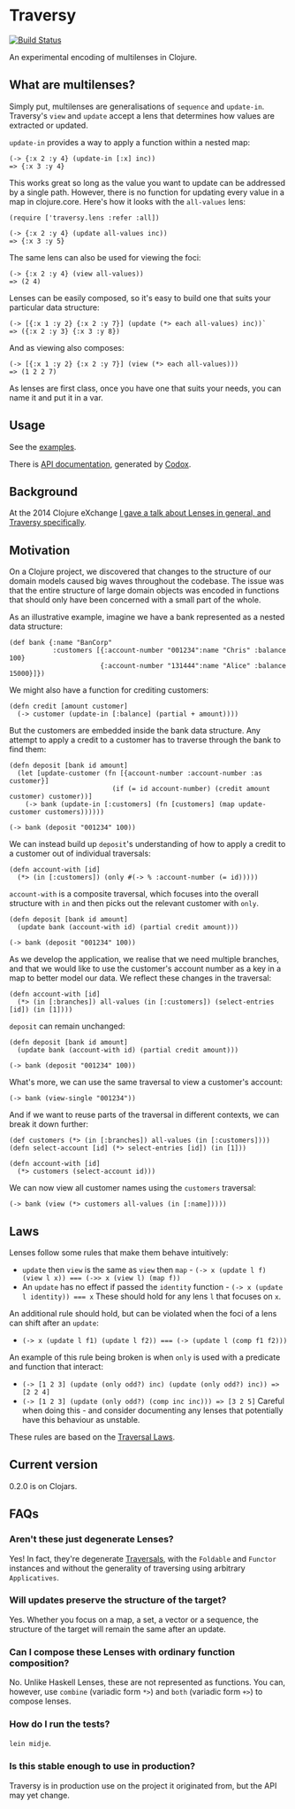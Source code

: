# Traversy

[![Build Status](https://travis-ci.org/ctford/traversy.png)](https://travis-ci.org/ctford/traversy)

An experimental encoding of multilenses in Clojure.

## What are multilenses?

Simply put, multilenses are generalisations of `sequence` and `update-in`. Traversy's `view` and `update`
accept a lens that determines how values are extracted or updated.

`update-in` provides a way to apply a function within a nested map:

    (-> {:x 2 :y 4} (update-in [:x] inc))
    => {:x 3 :y 4}
    
This works great so long as the value you want to update can be addressed by a single path. However,
there is no function for updating every value in a map in clojure.core. Here's how it looks with the
`all-values` lens:

    (require ['traversy.lens :refer :all])
    
    (-> {:x 2 :y 4} (update all-values inc))
    => {:x 3 :y 5}

The same lens can also be used for viewing the foci:

    (-> {:x 2 :y 4} (view all-values))
    => (2 4)

Lenses can be easily composed, so it's easy to build one that suits your particular data structure:

    (-> [{:x 1 :y 2} {:x 2 :y 7}] (update (*> each all-values) inc))`
    => ({:x 2 :y 3} {:x 3 :y 8})

And as viewing also composes:

    (-> [{:x 1 :y 2} {:x 2 :y 7}] (view (*> each all-values)))
    => (1 2 2 7)

As lenses are first class, once you have one that suits your needs, you can name it and put it in a var.

## Usage

See the [examples](test/traversy/test/lens.clj).

There is [API documentation](http://ctford.github.io/traversy/), generated by [Codox](https://github.com/weavejester/codox).

## Background

At the 2014 Clojure eXchange [I gave a talk about Lenses in general, and Traversy
specifically](https://skillsmatter.com/skillscasts/6034-journey-through-the-looking-glass).

## Motivation

On a Clojure project, we discovered that changes to the structure of our domain models caused
big waves throughout the codebase. The issue was that the entire structure of large domain objects was encoded
in functions that should only have been concerned with a small part of the whole.

As an illustrative example, imagine we have a bank represented as a nested data structure:

    (def bank {:name "BanCorp"
               :customers [{:account-number "001234":name "Chris" :balance 100}
                           {:account-number "131444":name "Alice" :balance 15000}]})

We might also have a function for crediting customers:

    (defn credit [amount customer]
      (-> customer (update-in [:balance] (partial + amount))))

But the customers are embedded inside the bank data structure. Any attempt to apply a credit to a customer
has to traverse through the bank to find them:

    (defn deposit [bank id amount]
      (let [update-customer (fn [{account-number :account-number :as customer}]
                              (if (= id account-number) (credit amount customer) customer))]
        (-> bank (update-in [:customers] (fn [customers] (map update-customer customers))))))

    (-> bank (deposit "001234" 100))

We can instead build up `deposit`'s understanding of how to apply a credit to a customer out of individual
traversals:

    (defn account-with [id]
      (*> (in [:customers]) (only #(-> % :account-number (= id)))))

`account-with` is a composite traversal, which focuses into the overall structure with `in` and then picks out the
relevant customer with `only`.

    (defn deposit [bank id amount]
      (update bank (account-with id) (partial credit amount)))

    (-> bank (deposit "001234" 100))

As we develop the application, we realise that we need multiple branches, and that we would like to use the
customer's account number as a key in a map to better model our data. We reflect these changes in the traversal:

    (defn account-with [id]
      (*> (in [:branches]) all-values (in [:customers]) (select-entries [id]) (in [1])))

`deposit` can remain unchanged:

    (defn deposit [bank id amount]
      (update bank (account-with id) (partial credit amount)))

    (-> bank (deposit "001234" 100))

What's more, we can use the same traversal to view a customer's account:

    (-> bank (view-single "001234"))

And if we want to reuse parts of the traversal in different contexts, we can break it down further:

    (def customers (*> (in [:branches]) all-values (in [:customers])))
    (defn select-account [id] (*> select-entries [id]) (in [1]))

    (defn account-with [id]
      (*> customers (select-account id)))

We can now view all customer names using the `customers` traversal:

    (-> bank (view (*> customers all-values (in [:name]))))

## Laws

Lenses follow some rules that make them behave intuitively:
* `update` then `view` is the same as `view` then `map` - `(-> x (update l f) (view l x)) === (->> x (view l) (map f))`
* An `update` has no effect if passed the `identity` function - `(-> x (update l identity)) === x`
These should hold for any lens `l` that focuses on `x`.

An additional rule should hold, but can be violated when the foci of a lens can shift after an `update`:
*  `(-> x (update l f1) (update l f2)) === (-> (update l (comp f1 f2)))`

An example of this rule being broken is when `only` is used with a predicate and function that interact:
* `(-> [1 2 3] (update (only odd?) inc) (update (only odd?) inc)) => [2 2 4]`
* `(-> [1 2 3] (update (only odd?) (comp inc inc))) => [3 2 5]`
Careful when doing this - and consider documenting any lenses that potentially have this behaviour as unstable.

These rules are based on the [Traversal Laws](http://hackage.haskell.org/package/lens-2.3/docs/Control-Lens-Traversal.html#t:Traversal).

## Current version

0.2.0 is on Clojars.

## FAQs

### Aren't these just degenerate Lenses?

Yes! In fact, they're degenerate
[Traversals](http://hackage.haskell.org/package/lens-2.3/docs/Control-Lens-Traversal.html), with the `Foldable` and
`Functor` instances and without the generality of traversing using arbitrary `Applicatives`.


### Will updates preserve the structure of the target?

Yes. Whether you focus on a map, a set, a vector or a sequence, the structure of the target will remain
the same after an update.

### Can I compose these Lenses with ordinary function composition?

No. Unlike Haskell Lenses, these are not represented as functions. You can, however, use `combine`
(variadic form `*>`) and `both` (variadic form `+>`) to compose lenses.

### How do I run the tests?

`lein midje`.

### Is this stable enough to use in production?

Traversy is in production use on the project it originated from, but the API may yet change.

